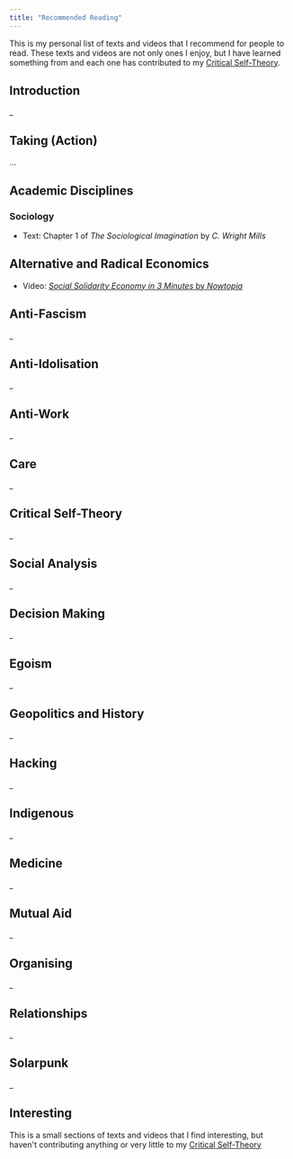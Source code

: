 ```yaml
---
title: "Recommended Reading"
---
```


This is my personal list of texts and videos that I recommend for people to read. These texts and videos are not only ones I enjoy, but I have learned something from and each one has contributed to my [Critical Self-Theory](#critical-self-theory).


## Introduction

_

## Taking (Action)

...

## Academic Disciplines

### Sociology

- Text: Chapter 1 of *The Sociological Imagination* by *C. Wright Mills*

## Alternative and Radical Economics

- Video: [*Social Solidarity Economy in 3 Minutes* by *Nowtopia*](https://www.youtube.com/watch?v=awtGez4HTo0)

## Anti-Fascism

_

## Anti-Idolisation

_

## Anti-Work

_

## Care

_

## Critical Self-Theory

_

## Social Analysis

_

## Decision Making

_

## Egoism

_

## Geopolitics and History

_

## Hacking

_

## Indigenous

_

## Medicine

_

## Mutual Aid

_

## Organising

_

## Relationships

_

## Solarpunk

_

## Interesting

This is a small sections of texts and videos that I find interesting, but haven't contributing anything or very little to my [Critical Self-Theory](#critical-self-theory)
